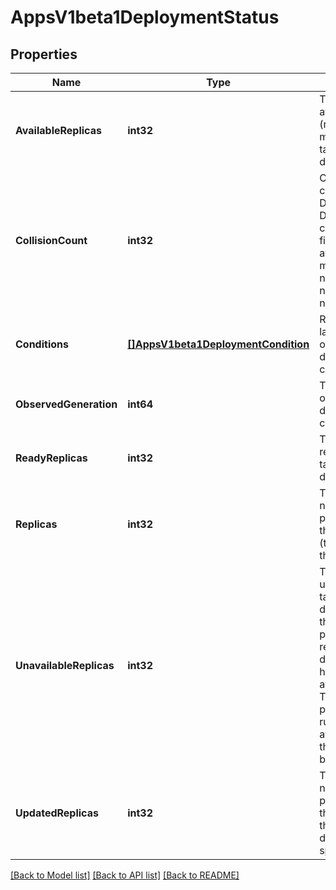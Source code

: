 # AppsV1beta1DeploymentStatus

## Properties
Name | Type | Description | Notes
------------ | ------------- | ------------- | -------------
**AvailableReplicas** | **int32** | Total number of available pods (ready for at least minReadySeconds) targeted by this deployment. | [optional] [default to null]
**CollisionCount** | **int32** | Count of hash collisions for the Deployment. The Deployment controller uses this field as a collision avoidance mechanism when it needs to create the name for the newest ReplicaSet. | [optional] [default to null]
**Conditions** | [**[]AppsV1beta1DeploymentCondition**](apps.v1beta1.DeploymentCondition.md) | Represents the latest available observations of a deployment&#39;s current state. | [optional] [default to null]
**ObservedGeneration** | **int64** | The generation observed by the deployment controller. | [optional] [default to null]
**ReadyReplicas** | **int32** | Total number of ready pods targeted by this deployment. | [optional] [default to null]
**Replicas** | **int32** | Total number of non-terminated pods targeted by this deployment (their labels match the selector). | [optional] [default to null]
**UnavailableReplicas** | **int32** | Total number of unavailable pods targeted by this deployment. This is the total number of pods that are still required for the deployment to have 100% available capacity. They may either be pods that are running but not yet available or pods that still have not been created. | [optional] [default to null]
**UpdatedReplicas** | **int32** | Total number of non-terminated pods targeted by this deployment that have the desired template spec. | [optional] [default to null]

[[Back to Model list]](../README.md#documentation-for-models) [[Back to API list]](../README.md#documentation-for-api-endpoints) [[Back to README]](../README.md)


